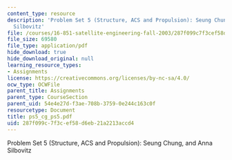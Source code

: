 ```yaml
---
content_type: resource
description: 'Problem Set 5 (Structure, ACS and Propulsion): Seung Chung, and Anna
  Silbovitz'
file: /courses/16-851-satellite-engineering-fall-2003/287f099c7f3cef58d6eb21a2213accd4_ps5_cg_ps5.pdf
file_size: 69580
file_type: application/pdf
hide_download: true
hide_download_original: null
learning_resource_types:
- Assignments
license: https://creativecommons.org/licenses/by-nc-sa/4.0/
ocw_type: OCWFile
parent_title: Assignments
parent_type: CourseSection
parent_uid: 54e4e27d-f3ae-708b-3759-0e244c163c0f
resourcetype: Document
title: ps5_cg_ps5.pdf
uid: 287f099c-7f3c-ef58-d6eb-21a2213accd4
---
```

Problem Set 5 (Structure, ACS and Propulsion): Seung Chung, and Anna Silbovitz